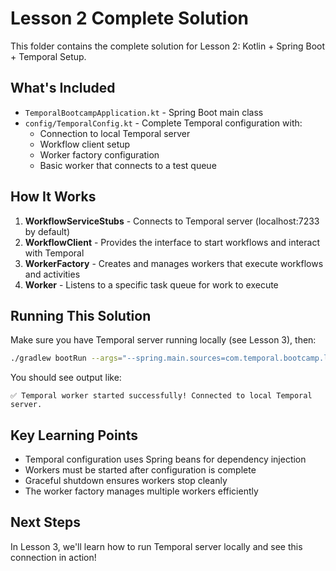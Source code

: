 # Lesson 2 Complete Solution

This folder contains the complete solution for Lesson 2: Kotlin + Spring Boot + Temporal Setup.

## What's Included

- `TemporalBootcampApplication.kt` - Spring Boot main class
- `config/TemporalConfig.kt` - Complete Temporal configuration with:
  - Connection to local Temporal server
  - Workflow client setup
  - Worker factory configuration
  - Basic worker that connects to a test queue

## How It Works

1. **WorkflowServiceStubs** - Connects to Temporal server (localhost:7233 by default)
2. **WorkflowClient** - Provides the interface to start workflows and interact with Temporal
3. **WorkerFactory** - Creates and manages workers that execute workflows and activities
4. **Worker** - Listens to a specific task queue for work to execute

## Running This Solution

Make sure you have Temporal server running locally (see Lesson 3), then:

```bash
./gradlew bootRun --args="--spring.main.sources=com.temporal.bootcamp.lesson2.TemporalBootcampApplication"
```

You should see output like:
```
✅ Temporal worker started successfully! Connected to local Temporal server.
```

## Key Learning Points

- Temporal configuration uses Spring beans for dependency injection
- Workers must be started after configuration is complete
- Graceful shutdown ensures workers stop cleanly
- The worker factory manages multiple workers efficiently

## Next Steps

In Lesson 3, we'll learn how to run Temporal server locally and see this connection in action! 